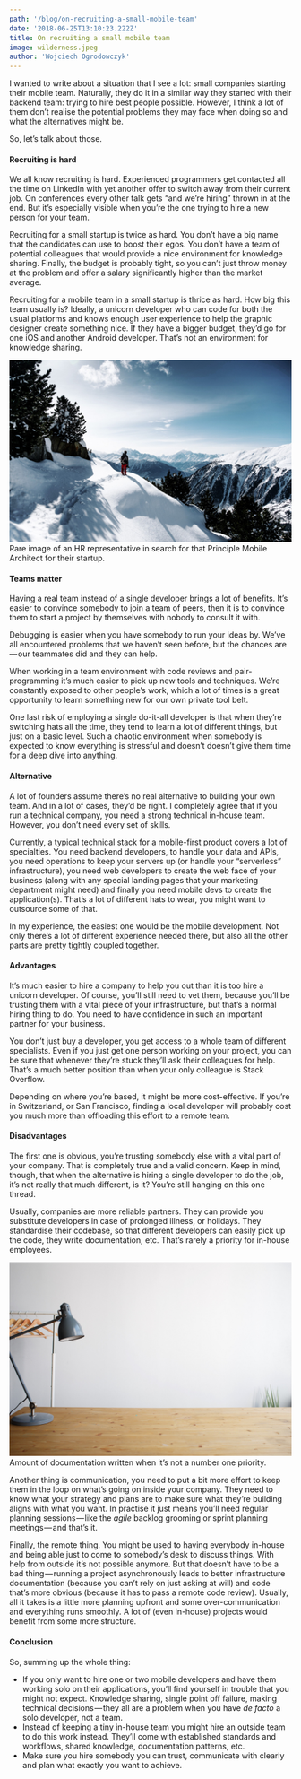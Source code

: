 ```yaml
---
path: '/blog/on-recruiting-a-small-mobile-team'
date: '2018-06-25T13:10:23.222Z'
title: On recruiting a small mobile team
image: wilderness.jpeg
author: 'Wojciech Ogrodowczyk'
---
```


I wanted to write about a situation that I see a lot: small companies starting their mobile team. Naturally, they do it in a similar way they started with their backend team: trying to hire best people possible. However, I think a lot of them don’t realise the potential problems they may face when doing so and what the alternatives might be.

So, let’s talk about those.

#### Recruiting is hard

We all know recruiting is hard. Experienced programmers get contacted all the time on LinkedIn with yet another offer to switch away from their current job. On conferences every other talk gets “and we’re hiring” thrown in at the end. But it’s especially visible when you’re the one trying to hire a new person for your team.

Recruiting for a small startup is twice as hard. You don’t have a big name that the candidates can use to boost their egos. You don’t have a team of potential colleagues that would provide a nice environment for knowledge sharing. Finally, the budget is probably tight, so you can’t just throw money at the problem and offer a salary significantly higher than the market average.

Recruiting for a mobile team in a small startup is thrice as hard. How big this team usually is? Ideally, a unicorn developer who can code for both the usual platforms and knows enough user experience to help the graphic designer create something nice. If they have a bigger budget, they’d go for one iOS and another Android developer. That’s not an environment for knowledge sharing.

![Rare image of an HR representative in search for that Principle Mobile Architect for their startup.](wilderness.jpeg)
Rare image of an HR representative in search for that Principle Mobile Architect for their startup.

#### Teams matter

Having a real team instead of a single developer brings a lot of benefits. It’s easier to convince somebody to join a team of peers, then it is to convince them to start a project by themselves with nobody to consult it with.

Debugging is easier when you have somebody to run your ideas by. We’ve all encountered problems that we haven’t seen before, but the chances are — our teammates did and they can help.

When working in a team environment with code reviews and pair-programming it’s much easier to pick up new tools and techniques. We’re constantly exposed to other people’s work, which a lot of times is a great opportunity to learn something new for our own private tool belt.

One last risk of employing a single do-it-all developer is that when they’re switching hats all the time, they tend to learn a lot of different things, but just on a basic level. Such a chaotic environment when somebody is expected to know everything is stressful and doesn’t doesn’t give them time for a deep dive into anything.

#### Alternative

A lot of founders assume there’s no real alternative to building your own team. And in a lot of cases, they’d be right. I completely agree that if you run a technical company, you need a strong technical in-house team. However, you don’t need every set of skills.

Currently, a typical technical stack for a mobile-first product covers a lot of specialties. You need backend developers, to handle your data and APIs, you need operations to keep your servers up (or handle your “serverless” infrastructure), you need web developers to create the web face of your business (along with any special landing pages that your marketing department might need) and finally you need mobile devs to create the application(s). That’s a lot of different hats to wear, you might want to outsource some of that.

In my experience, the easiest one would be the mobile development. Not only there’s a lot of different experience needed there, but also all the other parts are pretty tightly coupled together.

#### Advantages

It’s much easier to hire a company to help you out than it is too hire a unicorn developer. Of course, you’ll still need to vet them, because you’ll be trusting them with a vital piece of your infrastructure, but that’s a normal hiring thing to do. You need to have confidence in such an important partner for your business.

You don’t just buy a developer, you get access to a whole team of different specialists. Even if you just get one person working on your project, you can be sure that whenever they’re stuck they’ll ask their colleagues for help. That’s a much better position than when your only colleague is Stack Overflow.

Depending on where you’re based, it might be more cost-effective. If you’re in Switzerland, or San Francisco, finding a local developer will probably cost you much more than offloading this effort to a remote team.

#### Disadvantages

The first one is obvious, you’re trusting somebody else with a vital part of your company. That is completely true and a valid concern. Keep in mind, though, that when the alternative is hiring a single developer to do the job, it’s not really that much different, is it? You’re still hanging on this one thread.

Usually, companies are more reliable partners. They can provide you substitute developers in case of prolonged illness, or holidays. They standardise their codebase, so that different developers can easily pick up the code, they write documentation, etc. That’s rarely a priority for in-house employees.

![Amount of documentation written when it’s not a number one priority.](1.jpeg)
Amount of documentation written when it’s not a number one priority.

Another thing is communication, you need to put a bit more effort to keep them in the loop on what’s going on inside your company. They need to know what your strategy and plans are to make sure what they’re building aligns with what you want. In practise it just means you’ll need regular planning sessions — like the _agile_ backlog grooming or sprint planning meetings — and that’s it.

Finally, the remote thing. You might be used to having everybody in-house and being able just to come to somebody’s desk to discuss things. With help from outside it’s not possible anymore. But that doesn’t have to be a bad thing — running a project asynchronously leads to better infrastructure documentation (because you can’t rely on just asking at will) and code that’s more obvious (because it has to pass a remote code review). Usually, all it takes is a little more planning upfront and some over-communication and everything runs smoothly. A lot of (even in-house) projects would benefit from some more structure.

#### Conclusion

So, summing up the whole thing:

- If you only want to hire one or two mobile developers and have them working solo on their applications, you’ll find yourself in trouble that you might not expect. Knowledge sharing, single point off failure, making technical decisions — they all are a problem when you have _de facto_ a solo developer, not a team.
- Instead of keeping a tiny in-house team you might hire an outside team to do this work instead. They’ll come with established standards and workflows, shared knowledge, documentation patterns, etc.
- Make sure you hire somebody you can trust, communicate with clearly and plan what exactly you want to achieve.
